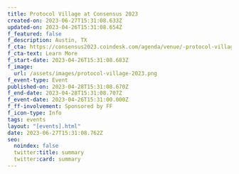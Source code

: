```yaml
---
title: Protocol Village at Consensus 2023
created-on: 2023-06-27T15:31:08.633Z
updated-on: 2023-04-26T15:31:08.654Z
f_featured: false
f_description: Austin, TX
f_cta: https://consensus2023.coindesk.com/agenda/venue/-protocol-village
f_cta-text: Learn More
f_start-date: 2023-04-26T15:31:08.683Z
f_image:
  url: /assets/images/protocol-village-2023.png
f_event-type: Event
published-on: 2023-04-28T15:31:08.670Z
f_end-date: 2023-04-28T15:31:08.707Z
f_event-date: 2023-04-26T15:31:00.000Z
f_ff-involvement: Sponsored by FF
f_icon-type: Info
tags: events
layout: "[events].html"
date: 2023-06-27T15:31:08.762Z
seo:
  noindex: false
  twitter:title: summary
  twitter:card: summary
---
```

